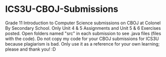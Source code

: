 # ICS3U-CBOJ-Submissions
Grade 11 Introduction to Computer Science submissions on CBOJ at Colonel By Secondary School.
Only Unit 4 & 5 Assignments and Unit 5 & 6 Exercises posted.
Open folders named "src" in each submission to see .java files (files with the code).
Do not copy my code for your CBOJ submissions for ICS3U because plagiarism is bad.
Only use it as a reference for your own learning; please and thank you! :D

